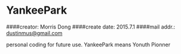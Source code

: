 YankeePark
=============
####creator: Morris Dong
####create date: 2015.7.1
####mail addr.: dustinmus@gmail.com





personal coding for future use. YankeePark means Yonuth Pionner